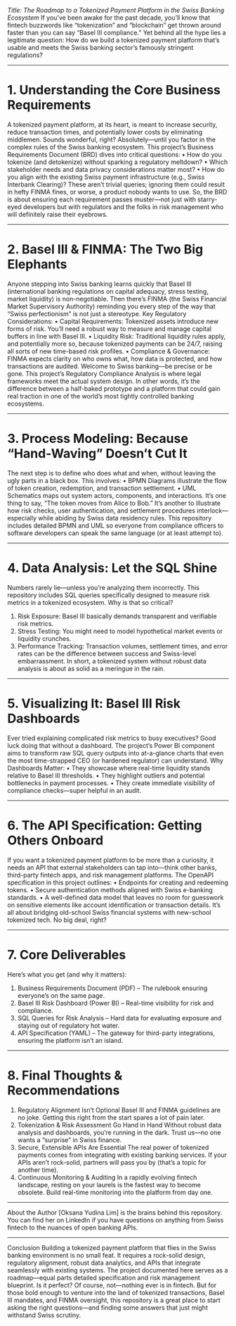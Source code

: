 *Title: The Roadmap to a Tokenized Payment Platform in the Swiss Banking Ecosystem*
If you’ve been awake for the past decade, you’ll know that fintech buzzwords like “tokenization” and “blockchain” get thrown around faster than you can say “Basel III compliance.” Yet behind all the hype lies a legitimate question: How do we build a tokenized payment platform that’s usable and meets the Swiss banking sector’s famously stringent regulations? 
________________________________________
# 1. Understanding the Core Business Requirements
A tokenized payment platform, at its heart, is meant to increase security, reduce transaction times, and potentially lower costs by eliminating middlemen. Sounds wonderful, right? Absolutely—until you factor in the complex rules of the Swiss banking ecosystem. This project’s Business Requirements Document (BRD) dives into critical questions:
•	How do you tokenize (and detokenize) without sparking a regulatory meltdown?
•	Which stakeholder needs and data privacy considerations matter most?
•	How do you align with the existing Swiss payment infrastructure (e.g., Swiss Interbank Clearing)?
These aren’t trivial queries; ignoring them could result in hefty FINMA fines, or worse, a product nobody wants to use. So, the BRD is about ensuring each requirement passes muster—not just with starry-eyed developers but with regulators and the folks in risk management who will definitely raise their eyebrows.
________________________________________
# 2. Basel III & FINMA: The Two Big Elephants
Anyone stepping into Swiss banking learns quickly that Basel III (international banking regulations on capital adequacy, stress testing, market liquidity) is non-negotiable. Then there’s FINMA (the Swiss Financial Market Supervisory Authority) reminding you every step of the way that “Swiss perfectionism” is not just a stereotype.
Key Regulatory Considerations:
•	Capital Requirements: Tokenized assets introduce new forms of risk. You’ll need a robust way to measure and manage capital buffers in line with Basel III.
•	Liquidity Risk: Traditional liquidity rules apply, and potentially more so, because tokenized payments can be 24/7, raising all sorts of new time-based risk profiles.
•	Compliance & Governance: FINMA expects clarity on who owns what, how data is protected, and how transactions are audited. Welcome to Swiss banking—be precise or be gone.
This project’s Regulatory Compliance Analysis is where legal frameworks meet the actual system design. In other words, it’s the difference between a half-baked prototype and a platform that could gain real traction in one of the world’s most tightly controlled banking ecosystems.
________________________________________
# 3. Process Modeling: Because “Hand-Waving” Doesn’t Cut It
The next step is to define who does what and when, without leaving the ugly parts in a black box. This involves:
•	BPMN Diagrams illustrate the flow of token creation, redemption, and transaction settlement.
•	UML Schematics maps out system actors, components, and interactions.
It’s one thing to say, “The token moves from Alice to Bob.” It’s another to illustrate how risk checks, user authentication, and settlement procedures interlock—especially while abiding by Swiss data residency rules. This repository includes detailed BPMN and UML so everyone from compliance officers to software developers can speak the same language (or at least attempt to).
________________________________________
# 4. Data Analysis: Let the SQL Shine
Numbers rarely lie—unless you’re analyzing them incorrectly. This repository includes SQL queries specifically designed to measure risk metrics in a tokenized ecosystem. Why is that so critical?
1.	Risk Exposure: Basel III basically demands transparent and verifiable risk metrics.
2.	Stress Testing: You might need to model hypothetical market events or liquidity crunches.
3.	Performance Tracking: Transaction volumes, settlement times, and error rates can be the difference between success and Swiss-level embarrassment.
In short, a tokenized system without robust data analysis is about as solid as a meringue in the rain.
________________________________________
# 5. Visualizing It: Basel III Risk Dashboards
Ever tried explaining complicated risk metrics to busy executives? Good luck doing that without a dashboard. The project’s Power BI component aims to transform raw SQL query outputs into at-a-glance charts that even the most time-strapped CEO (or hardened regulator) can understand.
Why Dashboards Matter:
•	They showcase where real-time liquidity stands relative to Basel III thresholds.
•	They highlight outliers and potential bottlenecks in payment processes.
•	They create immediate visibility of compliance checks—super helpful in an audit.
________________________________________
# 6. The API Specification: Getting Others Onboard
If you want a tokenized payment platform to be more than a curiosity, it needs an API that external stakeholders can tap into—think other banks, third-party fintech apps, and risk management platforms. The OpenAPI specification in this project outlines:
•	Endpoints for creating and redeeming tokens.
•	Secure authentication methods aligned with Swiss e-banking standards.
•	A well-defined data model that leaves no room for guesswork on sensitive elements like account identification or transaction details.
It’s all about bridging old-school Swiss financial systems with new-school tokenized tech. No big deal, right? 
________________________________________
# 7. Core Deliverables
Here’s what you get (and why it matters):
1.	Business Requirements Document (PDF) – The rulebook ensuring everyone’s on the same page.
2.	Basel III Risk Dashboard (Power BI) – Real-time visibility for risk and compliance.
3.	SQL Queries for Risk Analysis – Hard data for evaluating exposure and staying out of regulatory hot water.
4.	API Specification (YAML) – The gateway for third-party integrations, ensuring the platform isn’t an island.
________________________________________
# 8. Final Thoughts & Recommendations
1.	Regulatory Alignment Isn’t Optional
Basel III and FINMA guidelines are no joke. Getting this right from the start spares a lot of pain later.
2.	Tokenization & Risk Assessment Go Hand in Hand
Without robust data analysis and dashboards, you’re running in the dark. Trust us—no one wants a “surprise” in Swiss finance.
3.	Secure, Extensible APIs Are Essential
The real power of tokenized payments comes from integrating with existing banking services. If your APIs aren’t rock-solid, partners will pass you by (that’s a topic for another time).
4.	Continuous Monitoring & Auditing
In a rapidly evolving fintech landscape, resting on your laurels is the fastest way to become obsolete. Build real-time monitoring into the platform from day one.
________________________________________
About the Author
[Oksana Yudina Lim] is the brains behind this repository. You can find her on LinkedIn if you have questions on anything from Swiss fintech to the nuances of open banking APIs.
________________________________________
Conclusion
Building a tokenized payment platform that flies in the Swiss banking environment is no small feat. It requires a rock-solid design, regulatory alignment, robust data analytics, and APIs that integrate seamlessly with existing systems. The project documented here serves as a roadmap—equal parts detailed specification and risk management blueprint.
Is it perfect? Of course, not—nothing ever is in fintech. But for those bold enough to venture into the land of tokenized transactions, Basel III mandates, and FINMA oversight, this repository is a great place to start asking the right questions—and finding some answers that just might withstand Swiss scrutiny.

